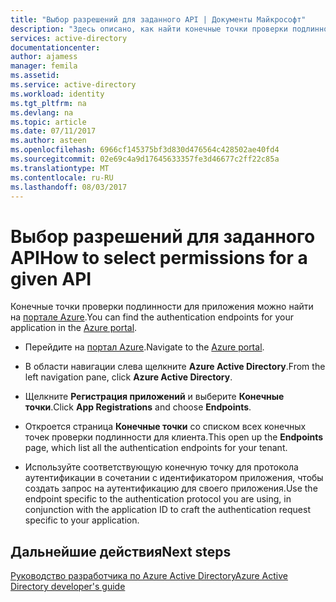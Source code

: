 ```yaml
---
title: "Выбор разрешений для заданного API | Документы Майкрософт"
description: "Здесь описано, как найти конечные точки проверки подлинности для пользовательского приложения, которое вы разрабатываете или регистрируете в Azure AD."
services: active-directory
documentationcenter: 
author: ajamess
manager: femila
ms.assetid: 
ms.service: active-directory
ms.workload: identity
ms.tgt_pltfrm: na
ms.devlang: na
ms.topic: article
ms.date: 07/11/2017
ms.author: asteen
ms.openlocfilehash: 6966cf145375bf3d830d476564c428502ae40fd4
ms.sourcegitcommit: 02e69c4a9d17645633357fe3d46677c2ff22c85a
ms.translationtype: MT
ms.contentlocale: ru-RU
ms.lasthandoff: 08/03/2017
---
```

# <a name="how-to-select-permissions-for-a-given-api"></a><span data-ttu-id="f6b51-103">Выбор разрешений для заданного API</span><span class="sxs-lookup"><span data-stu-id="f6b51-103">How to select permissions for a given API</span></span>

<span data-ttu-id="f6b51-104">Конечные точки проверки подлинности для приложения можно найти на [портале Azure](https://portal.azure.com).</span><span class="sxs-lookup"><span data-stu-id="f6b51-104">You can find the authentication endpoints for your application in the [Azure portal](https://portal.azure.com).</span></span>

-   <span data-ttu-id="f6b51-105">Перейдите на [портал Azure](https://portal.azure.com).</span><span class="sxs-lookup"><span data-stu-id="f6b51-105">Navigate to the [Azure portal](https://portal.azure.com).</span></span>

-   <span data-ttu-id="f6b51-106">В области навигации слева щелкните **Azure Active Directory**.</span><span class="sxs-lookup"><span data-stu-id="f6b51-106">From the left navigation pane, click **Azure Active Directory**.</span></span>

-   <span data-ttu-id="f6b51-107">Щелкните **Регистрация приложений** и выберите **Конечные точки**.</span><span class="sxs-lookup"><span data-stu-id="f6b51-107">Click **App Registrations** and choose **Endpoints**.</span></span>

-   <span data-ttu-id="f6b51-108">Откроется страница **Конечные точки** со списком всех конечных точек проверки подлинности для клиента.</span><span class="sxs-lookup"><span data-stu-id="f6b51-108">This open up the **Endpoints** page, which list all the authentication endpoints for your tenant.</span></span>

-   <span data-ttu-id="f6b51-109">Используйте соответствующую конечную точку для протокола аутентификации в сочетании с идентификатором приложения, чтобы создать запрос на аутентификацию для своего приложения.</span><span class="sxs-lookup"><span data-stu-id="f6b51-109">Use the endpoint specific to the authentication protocol you are using, in conjunction with the application ID to craft the authentication request specific to your application.</span></span>

## <a name="next-steps"></a><span data-ttu-id="f6b51-110">Дальнейшие действия</span><span class="sxs-lookup"><span data-stu-id="f6b51-110">Next steps</span></span>
[<span data-ttu-id="f6b51-111">Руководство разработчика по Azure Active Directory</span><span class="sxs-lookup"><span data-stu-id="f6b51-111">Azure Active Directory developer's guide</span></span>](https://docs.microsoft.com/en-us/azure/active-directory/develop/active-directory-developers-guide#authentication-and-authorization-protocols)
